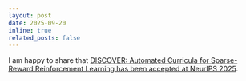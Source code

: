 ```yaml
---
layout: post
date: 2025-09-20
inline: true
related_posts: false
---
```


I am happy to share that [DISCOVER: Automated Curricula for Sparse-Reward Reinforcement Learning has been accepted at NeurIPS 2025](https://arxiv.org/pdf/2510.04786).
